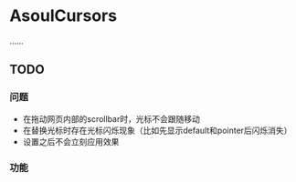 # AsoulCursors

……

## TODO

### 问题

* 在拖动网页内部的scrollbar时，光标不会跟随移动
* 在替换光标时存在光标闪烁现象（比如先显示default和pointer后闪烁消失）
* 设置之后不会立刻应用效果

### 功能
